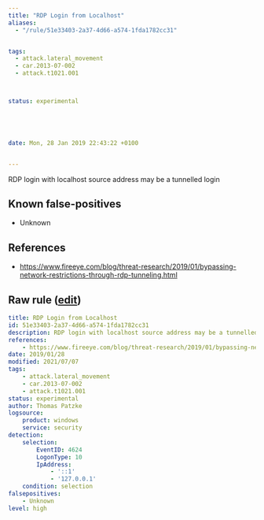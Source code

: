 ```yaml
---
title: "RDP Login from Localhost"
aliases:
  - "/rule/51e33403-2a37-4d66-a574-1fda1782cc31"


tags:
  - attack.lateral_movement
  - car.2013-07-002
  - attack.t1021.001



status: experimental





date: Mon, 28 Jan 2019 22:43:22 +0100


---
```


RDP login with localhost source address may be a tunnelled login

<!--more-->


## Known false-positives

* Unknown



## References

* https://www.fireeye.com/blog/threat-research/2019/01/bypassing-network-restrictions-through-rdp-tunneling.html


## Raw rule ([edit](https://github.com/SigmaHQ/sigma/edit/master/rules/windows/builtin/security/win_rdp_localhost_login.yml))
```yaml
title: RDP Login from Localhost
id: 51e33403-2a37-4d66-a574-1fda1782cc31
description: RDP login with localhost source address may be a tunnelled login
references:
    - https://www.fireeye.com/blog/threat-research/2019/01/bypassing-network-restrictions-through-rdp-tunneling.html
date: 2019/01/28
modified: 2021/07/07
tags:
    - attack.lateral_movement
    - car.2013-07-002
    - attack.t1021.001
status: experimental
author: Thomas Patzke
logsource:
    product: windows
    service: security
detection:
    selection:
        EventID: 4624
        LogonType: 10
        IpAddress:
            - '::1'
            - '127.0.0.1'
    condition: selection
falsepositives:
    - Unknown
level: high

```
